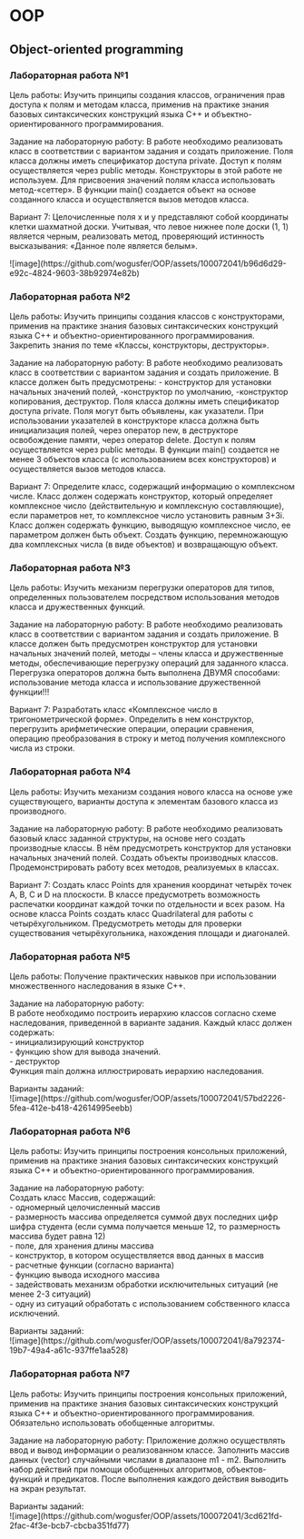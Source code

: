 <h1>OOP</h1>
<h2>Object-oriented programming</h2>

<h3>Лабораторная работа №1</h3>
<p>Цель работы: Изучить принципы создания классов, ограничения прав доступа к полям и методам класса, применив на практике знания базовых синтаксических конструкций языка C++ и объектно-ориентированного программирования.</p>
<p>Задание на лабораторную работу: В работе необходимо реализовать класс в соответствии с вариантом задания и создать приложение. Поля класса должны иметь спецификатор доступа private. Доступ к полям осуществляется через public методы. Конструкторы в этой работе не используем. Для присвоения значений полям класса использовать метод-«сеттер». В функции main() создается объект на основе созданного класса и осуществляется вызов методов класса. </p>
<p>Вариант 7: Целочисленные поля x и y представляют собой координаты клетки шахматной доски. Учитывая, что левое нижнее поле доски (1, 1) является черным, реализовать метод, проверяющий истинность высказывания: «Данное поле является белым».</p>
![image](https://github.com/wogusfer/OOP/assets/100072041/b96d6d29-e92c-4824-9603-38b92974e82b)

<h3>Лабораторная работа №2</h3>
<p>Цель работы: Изучить принципы создания классов с конструкторами, применив на практике знания базовых синтаксических конструкций языка C++ и объектно-ориентированного программирования. Закрепить знания по теме «Классы, конструкторы, деструкторы».</p>
<p>Задание на лабораторную работу: В работе необходимо реализовать класс в соответствии с вариантом задания и создать приложение. В классе должен быть предусмотрены: - конструктор для установки начальных значений полей, -конструктор по умолчанию, -конструктор копирования, деструктор. Поля класса должны иметь спецификатор доступа private. Поля могут быть объявлены, как указатели. При использовании указателей в конструкторе класса должна быть инициализация полей, через оператор new, в деструкторе освобождение памяти, через оператор delete. Доступ к полям осуществляется через public методы. В функции main() создается не менее 3 объектов класса (с использованием всех конструкторов) и осуществляется вызов методов класса.</p>
<p>Вариант 7: Определите класс, содержащий информацию о комплексном числе. Класс должен содержать конструктор, который определяет комплексное число (действительную и комплексную составляющие), если параметров нет, то комплексное число установить равным 3+3i. Класс должен содержать функцию, выводящую комплексное число, ее параметром должен быть объект. Создать функцию, перемножающую два комплексных числа (в виде объектов) и возвращающую объект.</p>

<h3>Лабораторная работа №3</h3>
<p>Цель работы: Изучить механизм перегрузки операторов для типов, определенных пользователем посредством использования методов класса и дружественных функций.</p>
<p>Задание на лабораторную работу: В работе необходимо реализовать класс в соответствии с вариантом задания и создать приложение. В классе должен быть предусмотрен конструктор для установки начальных значений полей, методы – члены класса и дружественные методы, обеспечивающие перегрузку операций для заданного класса. Перегрузка операторов должна быть выполнена ДВУМЯ способами: использование метода класса и использование дружественной функции!!!</p>
<p>Вариант 7: Разработать класс «Комплексное число в тригонометрической форме». Определить в нем конструктор, перегрузить арифметические операции, операции сравнения, операцию преобразования в строку и метод получения комплексного числа из строки.</p>

<h3>Лабораторная работа №4</h3>
<p>Цель работы: Изучить механизм создания нового класса на основе уже существующего, варианты доступа к элементам базового класса из производного.</p>
<p>Задание на лабораторную работу: В работе необходимо реализовать базовый класс заданной структуры, на основе него создать производные классы. В нём предусмотреть конструктор для установки начальных значений полей. Создать объекты производных классов. Продемонстрировать работу всех методов, реализуемых в классах.</p>
<p>Вариант 7: Создать класс Points для хранения координат четырёх точек A, B, C и D на плоскости. В классе предусмотреть возможность распечатки координат каждой точки по отдельности и всех разом. На основе класса Points создать класс Quadrilateral для работы с четырёхугольником. Предусмотреть методы для проверки существования четырёхугольника, нахождения площади и диагоналей.</p>

<h3>Лабораторная работа №5</h3>
<p>Цель работы: Получение практических навыков при использовании множественного наследования в языке С++.</p>
<p>Задание на лабораторную работу:<br>
В работе необходимо построить иерархию классов согласно схеме наследования, приведенной в варианте задания. Каждый класс должен содержать:<br>
- инициализирующий конструктор<br>
- функцию show для вывода значений.<br>
- деструктор<br>
Функция main должна иллюстрировать иерархию наследования.</p>
Варианты заданий:<br>
![image](https://github.com/wogusfer/OOP/assets/100072041/57bd2226-5fea-412e-b418-42614995eebb)

<h3>Лабораторная работа №6</h3>
<p>Цель работы: Изучить принципы построения консольных приложений, применив на практике знания базовых синтаксических конструкций языка C++ и объектно-ориентированного программирования.</p>
<p>Задание на лабораторную работу:<br>
Создать класс Массив, содержащий:<br>
- одномерный целочисленный массив<br>
- размерность массива определяется суммой двух последних цифр шифра студента (если сумма получается меньше 12, то размерность массива будет равна 12)<br>
- поле, для хранения длины массива<br>
- конструктор, в котором осуществляется ввод данных в массив<br>
- расчетные функции (согласно варианта)<br>
- функцию вывода исходного массива<br>
- задействовать механизм обработки исключительных ситуаций (не менее 2-3 ситуаций)<br>
- одну из ситуаций обработать с использованием собственного класса исключений.</p>
Варианты заданий:<br>
![image](https://github.com/wogusfer/OOP/assets/100072041/8a792374-19b7-49a4-a61c-937ffe1aa528)

<h3>Лабораторная работа №7</h3>
<p>Цель работы: Изучить принципы построения консольных приложений, применив на практике знания базовых синтаксических конструкций языка C++ и объектно-ориентированного программирования. Обязательно использовать обобщенные алгоритмы.</p>
<p>Задание на лабораторную работу: Приложение должно осуществлять ввод и вывод информации о реализованном классе. Заполнить массив данных (vector) случайными числами в диапазоне m1 - m2. Выполнить набор действий при помощи обобщенных алгоритмов, объектов-функций и предикатов. После выполнения каждого действия выводить на экран результат.</p>
Варианты заданий:<br>
![image](https://github.com/wogusfer/OOP/assets/100072041/3cd621fd-2fac-4f3e-bcb7-cbcba351fd77)
